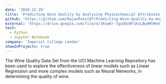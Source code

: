```yaml
---
date: '2018-12-29'
title: 'Predicting Wine Quality by Analysing Physiochemical Attributes'
github: 'https://github.com/RajanPatel97/Predicting-Wine-Quality-by-Analysing-Physiochemical-Attributes'
external: 'https://drive.google.com/file/d/1KnaKr-TguQ9o0F1KzLBw9MnMe47TZUuV/view?usp=sharing'
tech:
  - Python
  - Jupyter Notebook
company: 'Imperial College London'
showInProjects: true
---
```


The Wine Quality Data Set from the UCI Machine Learning Repository has been used to explore the effectiveness of linear models such as Linear Regression and more complex models such as Neural Networks, in determining the quality of wine.